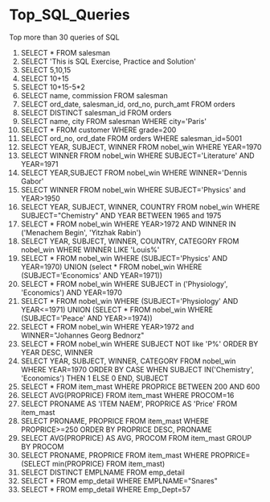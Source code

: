 # Top_SQL_Queries
Top more than 30 queries of SQL

1. SELECT * FROM salesman
2. SELECT 'This is SQL Exercise, Practice and Solution'
3. SELECT 5,10,15
4. SELECT 10+15
5. SELECT 10+15-5*2
6. SELECT name, commission FROM salesman
7. SELECT ord_date, salesman_id, ord_no, purch_amt FROM orders
8. SELECT DISTINCT salesman_id FROM orders
9. SELECT name, city FROM salesman WHERE city='Paris'
10. SELECT * FROM customer WHERE grade=200
11. SELECT ord_no, ord_date FROM orders WHERE salesman_id=5001
12. SELECT YEAR, SUBJECT, WINNER FROM nobel_win WHERE YEAR=1970
13. SELECT WINNER FROM nobel_win WHERE SUBJECT='Literature' AND YEAR=1971
14. SELECT YEAR,SUBJECT FROM nobel_win WHERE WINNER='Dennis Gabor'
15. SELECT WINNER FROM nobel_win WHERE SUBJECT='Physics' and YEAR>1950
16. SELECT YEAR, SUBJECT, WINNER, COUNTRY FROM nobel_win WHERE SUBJECT="Chemistry" AND YEAR BETWEEN 1965 and 1975
17. SELECT * FROM nobel_win WHERE YEAR>1972 AND WINNER IN ('Menachem Begin', 'Yitzhak Rabin')
18. SELECT YEAR, SUBJECT, WINNER, COUNTRY, CATEGORY FROM nobel_win WHERE WINNER LIKE 'Louis%'
19. SELECT * FROM nobel_win WHERE (SUBJECT='Physics' AND YEAR=1970)
    UNION (select * FROM nobel_win WHERE (SUBJECT='Economics' AND YEAR=1971))
20. SELECT * FROM nobel_win WHERE SUBJECT in ('Physiology', 'Economics') AND YEAR=1970
21. SELECT * FROM nobel_win WHERE (SUBJECT='Physiology' AND YEAR<=1971)
    UNION (SELECT * FROM nobel_win WHERE (SUBJECT='Peace' AND YEAR>=1974))
22. SELECT * FROM nobel_win WHERE YEAR>1972 and WINNER="Johannes Georg Bednorz"
23. SELECT * FROM nobel_win WHERE SUBJECT NOT like 'P%' ORDER BY YEAR DESC, WINNER
24. SELECT YEAR, SUBJECT, WINNER, CATEGORY FROM nobel_win
    WHERE YEAR=1970
    ORDER BY
    CASE
    WHEN SUBJECT IN('Chemistry', 'Economics') THEN 1
    ELSE 0
    END, SUBJECT
25. SELECT * FROM item_mast WHERE PROPRICE BETWEEN 200 AND 600
26. SELECT AVG(PROPRICE) FROM item_mast WHERE PROCOM=16
27. SELECT PRONAME AS 'ITEM NAEM', PROPRICE AS 'Price' FROM item_mast
28. SELECT PRONAME, PROPRICE FROM item_mast WHERE PROPRICE>=250 ORDER BY PROPRICE DESC, PRONAME
29. SELECT AVG(PROPRICE) AS AVG, PROCOM FROM item_mast GROUP BY PROCOM
30. SELECT PRONAME, PROPRICE FROM item_mast 
    WHERE PROPRICE=(SELECT min(PROPRICE) FROM item_mast)
31. SELECT DISTINCT EMPLNAME FROM emp_detail
32. SELECT * FROM emp_detail WHERE EMPLNAME="Snares"
33. SELECT * FROM emp_detail WHERE Emp_Dept=57


